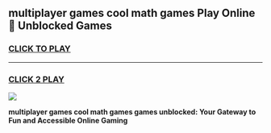 
## multiplayer games cool math games Play Online 👋 Unblocked Games
<h3>
<a href="https://news.freeplayer.one?title=multiplayer_games_cool_math_games&ref=17CMG">CLICK TO PLAY</a></h3>
<hr>

<h3>
<a href="https://news.freeplayer.one?title=multiplayer_games_cool_math_games&ref=17CMG">CLICK 2 PLAY</a>
  
</h3>

<a href="https://news.freeplayer.one?title=multiplayer_games_cool_math_games&ref=17CMG/"><img src="https://clearcache.store/games.png"></a>


**multiplayer games cool math games games unblocked: Your Gateway to Fun and Accessible Online Gaming**
